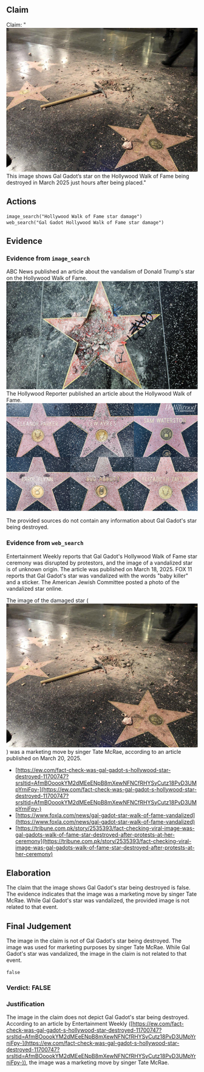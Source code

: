 ## Claim
Claim: "![image 15](media/18.jpg) This image shows Gal Gadot’s star on the Hollywood Walk of Fame being destroyed in March 2025 just hours after being placed."

## Actions
```
image_search("Hollywood Walk of Fame star damage")
web_search("Gal Gadot Hollywood Walk of Fame star damage")
```

## Evidence
### Evidence from `image_search`
ABC News published an article about the vandalism of Donald Trump's star on the Hollywood Walk of Fame. ![image 5946](media/2025-08-29_19-35-1756496111-925372.jpg) The Hollywood Reporter published an article about the Hollywood Walk of Fame. ![image 5947](media/2025-08-29_19-35-1756496112-109073.jpg)

The provided sources do not contain any information about Gal Gadot's star being destroyed.


### Evidence from `web_search`
Entertainment Weekly reports that Gal Gadot's Hollywood Walk of Fame star ceremony was disrupted by protestors, and the image of a vandalized star is of unknown origin. The article was published on March 18, 2025. FOX 11 reports that Gal Gadot's star was vandalized with the words "baby killer" and a sticker. The American Jewish Committee posted a photo of the vandalized star online.

The image of the damaged star (![image 15](media/18.jpg)) was a marketing move by singer Tate McRae, according to an article published on March 20, 2025.

*   [https://ew.com/fact-check-was-gal-gadot-s-hollywood-star-destroyed-11700747?srsltid=AfmBOoookYM2dMEeENpB8mXewNFNCfRHYSyCutz18PvD3UMpYrniFpy-](https://ew.com/fact-check-was-gal-gadot-s-hollywood-star-destroyed-11700747?srsltid=AfmBOoookYM2dMEeENpB8mXewNFNCfRHYSyCutz18PvD3UMpYrniFpy-)
*   [https://www.foxla.com/news/gal-gadot-star-walk-of-fame-vandalized](https://www.foxla.com/news/gal-gadot-star-walk-of-fame-vandalized)
*   [https://tribune.com.pk/story/2535393/fact-checking-viral-image-was-gal-gadots-walk-of-fame-star-destroyed-after-protests-at-her-ceremony](https://tribune.com.pk/story/2535393/fact-checking-viral-image-was-gal-gadots-walk-of-fame-star-destroyed-after-protests-at-her-ceremony)


## Elaboration
The claim that the image shows Gal Gadot's star being destroyed is false. The evidence indicates that the image was a marketing move by singer Tate McRae. While Gal Gadot's star was vandalized, the provided image is not related to that event.


## Final Judgement
The image in the claim is not of Gal Gadot's star being destroyed. The image was used for marketing purposes by singer Tate McRae. While Gal Gadot's star was vandalized, the image in the claim is not related to that event.

`false`

### Verdict: FALSE

### Justification
The image in the claim does not depict Gal Gadot's star being destroyed. According to an article by Entertainment Weekly ([https://ew.com/fact-check-was-gal-gadot-s-hollywood-star-destroyed-11700747?srsltid=AfmBOoookYM2dMEeENpB8mXewNFNCfRHYSyCutz18PvD3UMpYrniFpy-](https://ew.com/fact-check-was-gal-gadot-s-hollywood-star-destroyed-11700747?srsltid=AfmBOoookYM2dMEeENpB8mXewNFNCfRHYSyCutz18PvD3UMpYrniFpy-)), the image was a marketing move by singer Tate McRae.
